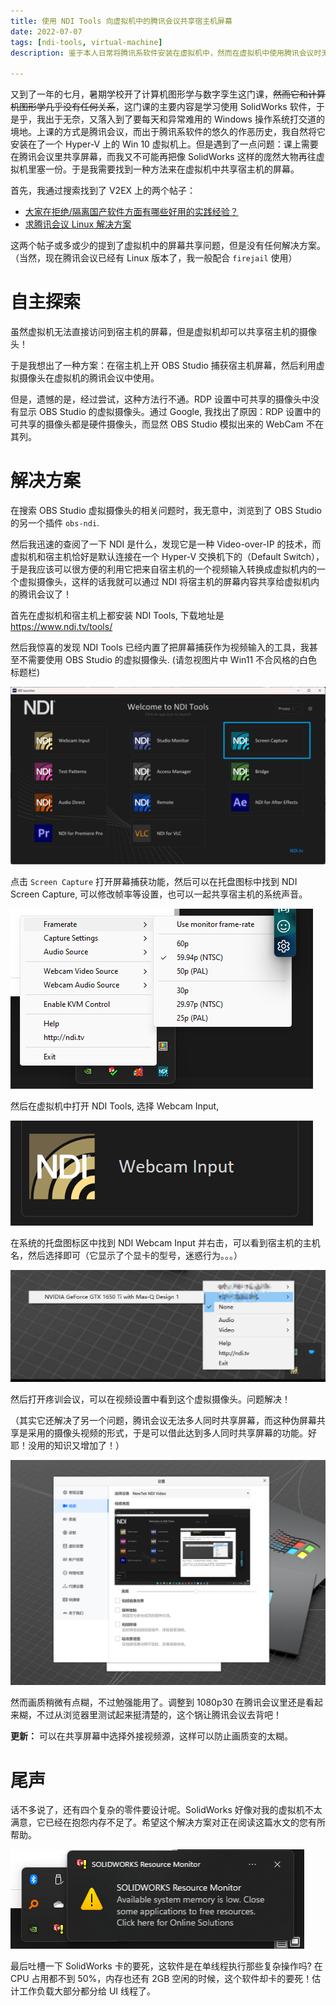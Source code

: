 ```yaml
---
title: 使用 NDI Tools 向虚拟机中的腾讯会议共享宿主机屏幕
date: 2022-07-07
tags: [ndi-tools, virtual-machine]
description: 鉴于本人日常将腾讯系软件安装在虚拟机中，然而在虚拟机中使用腾讯会议时无法共享宿主机的屏幕，经过几番周折之后最终使用 NDI Tools 解决了这个问题，于是写下此文，方便有同样需求的人参考。

---
```


又到了一年的七月，暑期学校开了计算机图形学与数字孪生这门课，~~然而它和计算机图形学几乎没有任何关系~~，这门课的主要内容是学习使用 SolidWorks 软件，于是乎，我出于无奈，又落入到了要每天和异常难用的 Windows 操作系统打交道的境地。上课的方式是腾讯会议，而出于腾讯系软件的悠久的作恶历史，我自然将它安装在了一个 Hyper-V 上的 Win 10 虚拟机上。但是遇到了一点问题：课上需要在腾讯会议里共享屏幕，而我又不可能再把像 SolidWorks 这样的庞然大物再往虚拟机里塞一份。于是我需要找到一种方法来在虚拟机中共享宿主机的屏幕。

首先，我通过搜索找到了 V2EX 上的两个帖子：

- [大家在拒绝/隔离国产软件方面有哪些好用的实践经验？](https://v2ex.com/t/755253)
- [求腾讯会议 Linux 解决方案](https://v2ex.com/t/644869)



这两个帖子或多或少的提到了虚拟机中的屏幕共享问题，但是没有任何解决方案。（当然，现在腾讯会议已经有 Linux 版本了，我一般配合 `firejail` 使用）

# 自主探索

虽然虚拟机无法直接访问到宿主机的屏幕，但是虚拟机却可以共享宿主机的摄像头！

于是我想出了一种方案：在宿主机上开 OBS Studio 捕获宿主机屏幕，然后利用虚拟摄像头在虚拟机的腾讯会议中使用。

但是，遗憾的是，经过尝试，这种方法行不通。RDP 设置中可共享的摄像头中没有显示 OBS Studio 的虚拟摄像头。通过 Google, 我找出了原因：RDP 设置中的可共享的摄像头都是硬件摄像头，而显然 OBS Studio 模拟出来的 WebCam 不在其列。

# 解决方案

在搜索 OBS Studio 虚拟摄像头的相关问题时，我无意中，浏览到了 OBS Studio 的另一个插件 `obs-ndi`. 

然后我迅速的查阅了一下 NDI 是什么，发现它是一种 Video-over-IP 的技术，而虚拟机和宿主机恰好是默认连接在一个 Hyper-V 交换机下的（Default Switch），于是我应该可以很方便的利用它把来自宿主机的一个视频输入转换成虚拟机内的一个虚拟摄像头，这样的话我就可以通过 NDI 将宿主机的屏幕内容共享给虚拟机内的腾讯会议了！

首先在虚拟机和宿主机上都安装 NDI Tools, 下载地址是 https://www.ndi.tv/tools/

然后我惊喜的发现 NDI Tools 已经内置了把屏幕捕获作为视频输入的工具，我甚至不需要使用 OBS Studio 的虚拟摄像头. (请忽视图片中 Win11 不合风格的白色标题栏)

![Screen Capture function of NDI Tools](image-20220707135344458.png)

点击 `Screen Capture` 打开屏幕捕获功能，然后可以在托盘图标中找到 NDI Screen Capture, 可以修改帧率等设置，也可以一起共享宿主机的系统声音。

![image-20220707135655750](image-20220707135655750.png)

然后在虚拟机中打开 NDI Tools, 选择 Webcam Input, 

![image-20220707140206269](image-20220707140206269.png)

在系统的托盘图标区中找到 NDI Webcam Input 并右击，可以看到宿主机的主机名，然后选择即可（它显示了个显卡的型号，迷惑行为。。。）

![image-20220707140402620](image-20220707140402620.png)

然后打开疼训会议，可以在视频设置中看到这个虚拟摄像头。问题解决！

（其实它还解决了另一个问题，腾讯会议无法多人同时共享屏幕，而这种伪屏幕共享是采用的摄像头视频的形式，于是可以借此达到多人同时共享屏幕的功能。好耶！没用的知识又增加了！）

![image-20220707140911163](image-20220707140911163.png)

然而画质稍微有点糊，不过勉强能用了。调整到 1080p30 在腾讯会议里还是看起来糊，不过从浏览器里测试起来挺清楚的，这个锅让腾讯会议去背吧！

**更新：** 可以在共享屏幕中选择外接视频源，这样可以防止画质变的太糊。

# 尾声

话不多说了，还有四个复杂的零件要设计呢。SolidWorks 好像对我的虚拟机不太满意，它已经在抱怨内存不足了。希望这个解决方案对正在阅读这篇水文的您有所帮助。

![image-20220707141131538](image-20220707141131538.png)

最后吐槽一下 SolidWorks 卡的要死，这软件是在单线程执行那些复杂操作吗? 在 CPU 占用都不到 50%，内存也还有 2GB 空闲的时候，这个软件却卡的要死！估计工作负载大部分都分给 UI 线程了。
